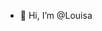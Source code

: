 - 👋 Hi, I’m @Louisa


<!---
LassRan69/LassRan69 is a ✨ special ✨ repository because its `README.md` (this file) appears on your GitHub profile.
You can click the Preview link to take a look at your changes.
--->
